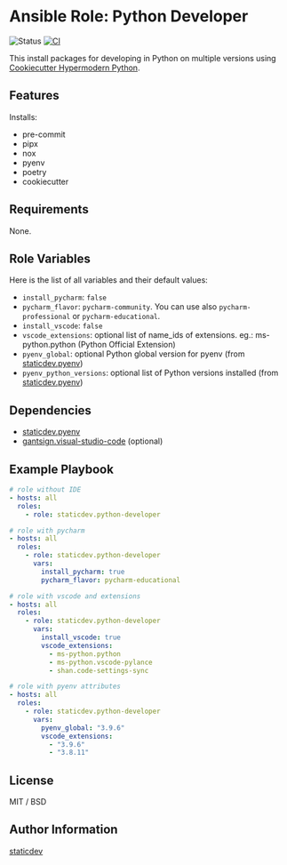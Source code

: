 # Ansible Role: Python Developer

![Status](https://badgen.net/badge/status/beta/orange)
[![CI](https://github.com/staticdev/ansible-role-python-developer/workflows/CI/badge.svg?event=push)](https://github.com/staticdev/ansible-role-python-developer/actions?query=workflow%3ACI)

This install packages for developing in Python on multiple versions using [Cookiecutter Hypermodern Python](https://github.com/cjolowicz/cookiecutter-hypermodern-python).

## Features

Installs:

- pre-commit
- pipx
- nox
- pyenv
- poetry
- cookiecutter

## Requirements

None.

## Role Variables

Here is the list of all variables and their default values:

- `install_pycharm`: `false`
- `pycharm_flavor`: `pycharm-community`. You can use also `pycharm-professional` or `pycharm-educational`.
- `install_vscode`: `false`
- `vscode_extensions`: optional list of name_ids of extensions. eg.: ms-python.python (Python Official Extension)
- `pyenv_global`: optional Python global version for pyenv (from [staticdev.pyenv](https://github.com/staticdev/ansible-galaxy-pyenv))
- `pyenv_python_versions`: optional list of Python versions installed (from [staticdev.pyenv](https://github.com/staticdev/ansible-galaxy-pyenv))

## Dependencies

- [staticdev.pyenv](https://github.com/staticdev/ansible-galaxy-pyenv)
- [gantsign.visual-studio-code](https://galaxy.ansible.com/gantsign/visual-studio-code) (optional)

## Example Playbook

```yaml
# role without IDE
- hosts: all
  roles:
    - role: staticdev.python-developer

# role with pycharm
- hosts: all
  roles:
    - role: staticdev.python-developer
      vars:
        install_pycharm: true
        pycharm_flavor: pycharm-educational

# role with vscode and extensions
- hosts: all
  roles:
    - role: staticdev.python-developer
      vars:
        install_vscode: true
        vscode_extensions:
          - ms-python.python
          - ms-python.vscode-pylance
          - shan.code-settings-sync

# role with pyenv attributes
- hosts: all
  roles:
    - role: staticdev.python-developer
      vars:
        pyenv_global: "3.9.6"
        vscode_extensions:
          - "3.9.6"
          - "3.8.11"
```

## License

MIT / BSD

## Author Information

[staticdev](http://github.com/staticdev)
